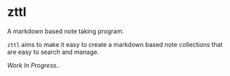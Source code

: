 # zttl

A markdown based note taking program.

`zttl` aims to make it easy to create a markdown based
note collections that are easy to search and manage.

*Work In Progress..*
